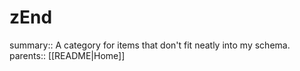 # zEnd

summary:: A category for items that don't fit neatly into my schema.
parents:: [[README|Home]]

